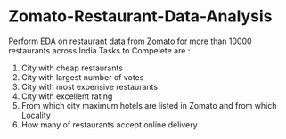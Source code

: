 # Zomato-Restaurant-Data-Analysis
Perform EDA on restaurant data from Zomato for more than 10000 restaurants across India
Tasks to Compelete are :
1. City with cheap restaurants
2. City with largest number of votes
3. City with most expensive restaurants
4. City with excellent rating
5. From which city maximum hotels are listed in Zomato and from which Locality
6. How many of restaurants accept online delivery

